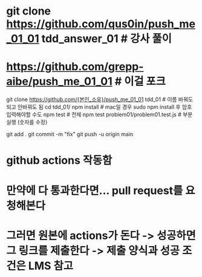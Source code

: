 # git clone https://github.com/qus0in/push_me_01_01 tdd_answer_01 # 강사 풀이

# https://github.com/grepp-aibe/push_me_01_01 # 이걸 포크

git clone https://github.com/{본인_소유}/push_me_01_01 tdd_01 # 이름 바꿔도 되고 안바꿔도 됨
cd tdd_01/
npm install # mac일 경우 sudo npm install 후 암호 입력해야할 수도
npm test # 전체
npm test problem01/problem01.test.js # 부분 실행 (숫자를 수정)

git add .
git commit -m "fix"
git push -u origin main

# github actions 작동함

# 만약에 다 통과한다면... pull request를 요청해본다

# 그러면 원본에 actions가 돈다 -> 성공하면 그 링크를 제출한다 -> 제출 양식과 성공 조건은 LMS 참고
